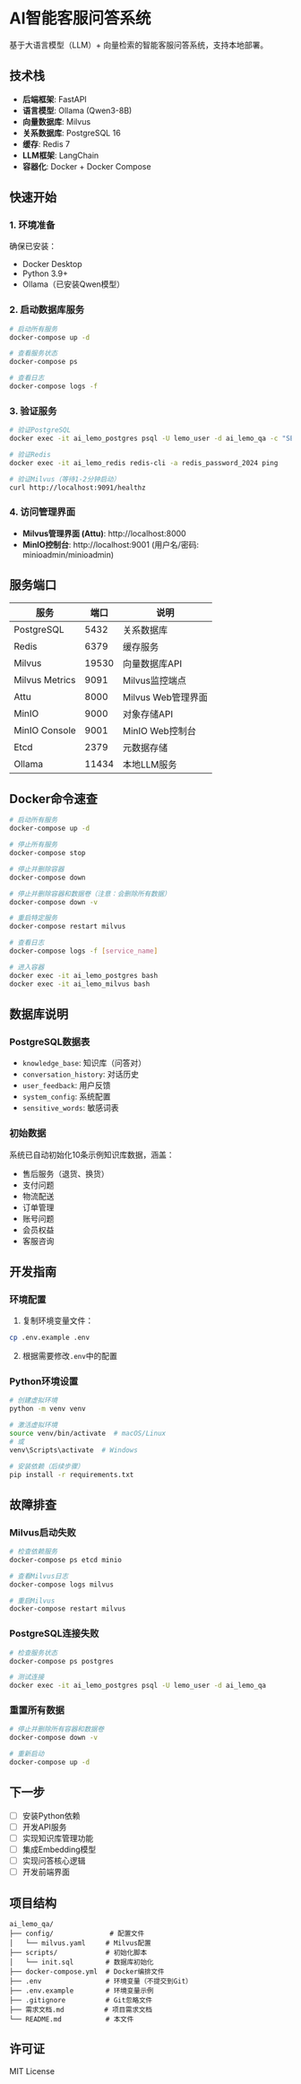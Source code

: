 # AI智能客服问答系统

基于大语言模型（LLM）+ 向量检索的智能客服问答系统，支持本地部署。

## 技术栈

- **后端框架**: FastAPI
- **语言模型**: Ollama (Qwen3-8B)
- **向量数据库**: Milvus
- **关系数据库**: PostgreSQL 16
- **缓存**: Redis 7
- **LLM框架**: LangChain
- **容器化**: Docker + Docker Compose

## 快速开始

### 1. 环境准备

确保已安装：
- Docker Desktop
- Python 3.9+
- Ollama（已安装Qwen模型）

### 2. 启动数据库服务

```bash
# 启动所有服务
docker-compose up -d

# 查看服务状态
docker-compose ps

# 查看日志
docker-compose logs -f
```

### 3. 验证服务

```bash
# 验证PostgreSQL
docker exec -it ai_lemo_postgres psql -U lemo_user -d ai_lemo_qa -c "SELECT COUNT(*) FROM knowledge_base;"

# 验证Redis
docker exec -it ai_lemo_redis redis-cli -a redis_password_2024 ping

# 验证Milvus（等待1-2分钟启动）
curl http://localhost:9091/healthz
```

### 4. 访问管理界面

- **Milvus管理界面 (Attu)**: http://localhost:8000
- **MinIO控制台**: http://localhost:9001 (用户名/密码: minioadmin/minioadmin)

## 服务端口

| 服务 | 端口 | 说明 |
|-----|------|------|
| PostgreSQL | 5432 | 关系数据库 |
| Redis | 6379 | 缓存服务 |
| Milvus | 19530 | 向量数据库API |
| Milvus Metrics | 9091 | Milvus监控端点 |
| Attu | 8000 | Milvus Web管理界面 |
| MinIO | 9000 | 对象存储API |
| MinIO Console | 9001 | MinIO Web控制台 |
| Etcd | 2379 | 元数据存储 |
| Ollama | 11434 | 本地LLM服务 |

## Docker命令速查

```bash
# 启动所有服务
docker-compose up -d

# 停止所有服务
docker-compose stop

# 停止并删除容器
docker-compose down

# 停止并删除容器和数据卷（注意：会删除所有数据）
docker-compose down -v

# 重启特定服务
docker-compose restart milvus

# 查看日志
docker-compose logs -f [service_name]

# 进入容器
docker exec -it ai_lemo_postgres bash
docker exec -it ai_lemo_milvus bash
```

## 数据库说明

### PostgreSQL数据表

- `knowledge_base`: 知识库（问答对）
- `conversation_history`: 对话历史
- `user_feedback`: 用户反馈
- `system_config`: 系统配置
- `sensitive_words`: 敏感词表

### 初始数据

系统已自动初始化10条示例知识库数据，涵盖：
- 售后服务（退货、换货）
- 支付问题
- 物流配送
- 订单管理
- 账号问题
- 会员权益
- 客服咨询

## 开发指南

### 环境配置

1. 复制环境变量文件：
```bash
cp .env.example .env
```

2. 根据需要修改`.env`中的配置

### Python环境设置

```bash
# 创建虚拟环境
python -m venv venv

# 激活虚拟环境
source venv/bin/activate  # macOS/Linux
# 或
venv\Scripts\activate  # Windows

# 安装依赖（后续步骤）
pip install -r requirements.txt
```

## 故障排查

### Milvus启动失败

```bash
# 检查依赖服务
docker-compose ps etcd minio

# 查看Milvus日志
docker-compose logs milvus

# 重启Milvus
docker-compose restart milvus
```

### PostgreSQL连接失败

```bash
# 检查服务状态
docker-compose ps postgres

# 测试连接
docker exec -it ai_lemo_postgres psql -U lemo_user -d ai_lemo_qa
```

### 重置所有数据

```bash
# 停止并删除所有容器和数据卷
docker-compose down -v

# 重新启动
docker-compose up -d
```

## 下一步

- [ ] 安装Python依赖
- [ ] 开发API服务
- [ ] 实现知识库管理功能
- [ ] 集成Embedding模型
- [ ] 实现问答核心逻辑
- [ ] 开发前端界面

## 项目结构

```
ai_lemo_qa/
├── config/              # 配置文件
│   └── milvus.yaml     # Milvus配置
├── scripts/            # 初始化脚本
│   └── init.sql        # 数据库初始化
├── docker-compose.yml  # Docker编排文件
├── .env                # 环境变量（不提交到Git）
├── .env.example        # 环境变量示例
├── .gitignore          # Git忽略文件
├── 需求文档.md          # 项目需求文档
└── README.md           # 本文件
```

## 许可证

MIT License

